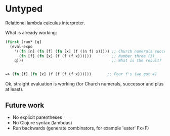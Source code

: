 Untyped
==========

Relational lambda calculus interpreter.

What is already working:
```clojure
(first (run* [q]
  (eval-expo
    '((fn [n] (fn [f] (fn [x] (f ((n f) x))))) ;; Church numerals successor
      (fn [f] (fn [x] (f (f (f x))))))         ;; Number three (3)
    q)))                                       ;; What is the result?


=> (fn [f] (fn [x] (f (f (f (f x))))))       ;; Four f's (we got 4)
```
Ok, straight evaluation is working (for Church numerals, successor and plus at least).

Future work
-----------
- No explicit parentheses
- No Clojure syntax (lambdas)
- Run backwards (generate combinators, for example 'eater' Fx=F)
